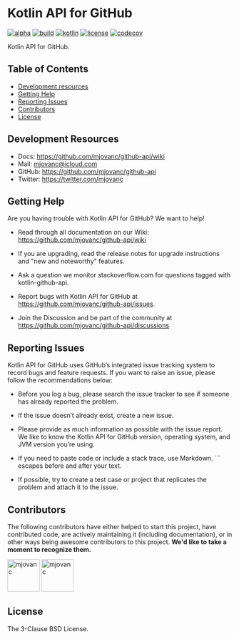 # Kotlin API for GitHub 

[![alpha](https://kotl.in/badges/alpha.svg)](https://kotlinlang.org/docs/components-stability.html)
[![build](https://img.shields.io/github/actions/workflow/status/mjovanc/github-api/master-ci.yml?branch=master)](https://github.com/mjovanc/github-api/actions/workflows/master-ci.yml) 
[![kotlin](https://img.shields.io/badge/kotlin-1.8.10-blue.svg?logo=kotlin)](http://kotlinlang.org)
[![license](https://img.shields.io/badge/License-BSD_3--Clause-blue.svg)](https://opensource.org/licenses/BSD-3-Clause)
[![codecov](https://codecov.io/gh/mjovanc/github-api/branch/master/graph/badge.svg)](https://codecov.io/gh/mjovanc/github-api)

Kotlin API for GitHub.

## Table of Contents

- [Development resources](#development-resources)
- [Getting Help](#getting-help)
- [Reporting Issues](#reporting-issues)
- [Contributors](#contributors)
- [License](#license)

## Development Resources

- Docs: https://github.com/mjovanc/github-api/wiki
- Mail: [mjovanc@icloud.com](mailto:mjovanc@icloud.com)
- GitHub: https://github.com/mjovanc/github-api
- Twitter: https://twitter.com/mjovanc

## Getting Help

Are you having trouble with Kotlin API for GitHub? We want to help!

- Read through all documentation on our Wiki: https://github.com/mjovanc/github-api/wiki

- If you are upgrading, read the release notes for upgrade instructions and "new and noteworthy" features.

- Ask a question we monitor stackoverflow.com for questions tagged with kotlin-github-api.

- Report bugs with Kotlin API for GitHub at https://github.com/mjovanc/github-api/issues.

- Join the Discussion and be part of the community at https://github.com/mjovanc/github-api/discussions

## Reporting Issues

Kotlin API for GitHub uses GitHub’s integrated issue tracking system to record bugs and feature requests. If you want to raise an issue, please follow the recommendations below:

- Before you log a bug, please search the issue tracker to see if someone has already reported the problem.

- If the issue doesn’t already exist, create a new issue.

- Please provide as much information as possible with the issue report. We like to know the Kotlin API for GitHub version, operating system, and JVM version you’re using.

- If you need to paste code or include a stack trace, use Markdown. ``` escapes before and after your text.

- If possible, try to create a test case or project that replicates the problem and attach it to the issue.

## Contributors

The following contributors have either helped to start this project, have contributed
code, are actively maintaining it (including documentation), or in other ways
being awesome contributors to this project. **We'd like to take a moment to recognize them.**

[<img src="https://github.com/mjovanc.png?size=72" alt="mjovanc" width="72">](https://github.com/mjovanc)
[<img src="https://github.com/renovatebot.png?size=72" alt="mjovanc" width="72">](https://github.com/renovatebot)

## License

The 3-Clause BSD License.